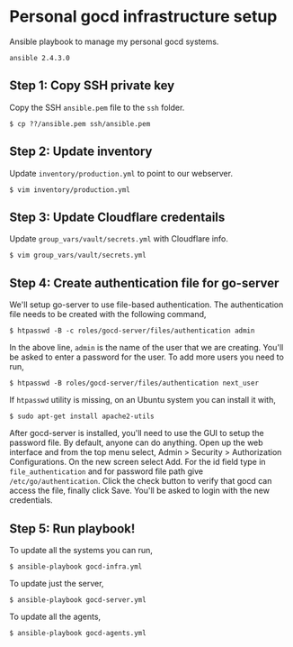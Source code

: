 # Personal gocd infrastructure setup

Ansible playbook to manage my personal gocd systems.

```
ansible 2.4.3.0
```

## Step 1: Copy SSH private key

Copy the SSH `ansible.pem` file to the `ssh` folder.

```shell
$ cp ??/ansible.pem ssh/ansible.pem
```

## Step 2: Update inventory

Update `inventory/production.yml` to point to our webserver.

```shell
$ vim inventory/production.yml
```

## Step 3: Update Cloudflare credentails

Update `group_vars/vault/secrets.yml` with Cloudflare info.

```shell
$ vim group_vars/vault/secrets.yml
```

## Step 4: Create authentication file for go-server

We'll setup go-server to use file-based authentication. The authentication file
needs to be created with the following command,

```shell
$ htpasswd -B -c roles/gocd-server/files/authentication admin
```

In the above line, `admin` is the name of the user that we are creating. You'll
be asked to enter a password for the user. To add more users you need to run,

```shell
$ htpasswd -B roles/gocd-server/files/authentication next_user
```

If `htpasswd` utility is missing, on an Ubuntu system you can install it with,

```shell
$ sudo apt-get install apache2-utils
```

After gocd-server is installed, you'll need to use the GUI to setup the password
file. By default, anyone can do anything. Open up the web interface and from the
top menu select, Admin > Security > Authorization Configurations. On the new
screen select Add. For the id field type in `file_authentication` and for
password file path give `/etc/go/authentication`. Click the check button to
verify that gocd can access the file, finally click Save. You'll be asked to
login with the new credentials.

## Step 5: Run playbook!

To update all the systems you can run,

```shell
$ ansible-playbook gocd-infra.yml
```

To update just the server,

```shell
$ ansible-playbook gocd-server.yml
```

To update all the agents,

```shell
$ ansible-playbook gocd-agents.yml
```

